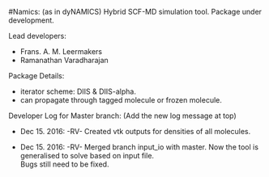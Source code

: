 #Namics: (as in dyNAMICS)
Hybrid SCF-MD simulation tool. Package under development.






Lead developers:

* Frans. A. M. Leermakers
* Ramanathan Varadharajan


Package Details:

* iterator scheme: DIIS & DIIS-alpha.
* can propagate through tagged molecule or frozen molecule.





Developer Log for Master branch:  (Add the new log message at top)

* Dec 15. 2016:		-RV-			Created vtk outputs for densities of all molecules.

* Dec 15. 2016: 	-RV-			Merged branch input_io with master.  Now the tool is generalised to solve based on input file.	
						Bugs still need to be fixed. 

